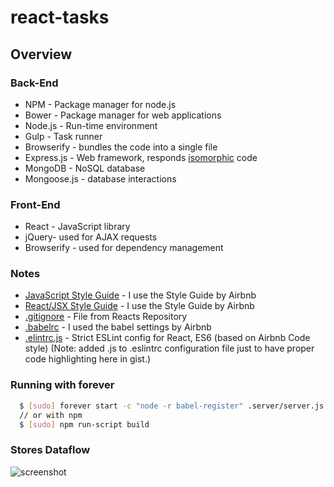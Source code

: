 # react-tasks

## Overview

### Back-End

* NPM - Package manager for node.js
* Bower - Package manager for web applications
* Node.js - Run-time environment
* Gulp - Task runner
* Browserify - bundles the code into a single file
* Express.js - Web framework, responds [isomorphic](#isomorphism) code
* MongoDB - NoSQL database
* Mongoose.js - database interactions

### Front-End
* React - JavaScript library
* jQuery- used for AJAX requests
* Browserify - used for dependency management

### Notes
* [JavaScript Style Guide](https://github.com/airbnb/javascript) - I use the Style Guide by Airbnb 
* [React/JSX Style Guide](https://github.com/airbnb/javascript/tree/master/react) - I use the Style Guide by Airbnb 
* [.gitignore](https://github.com/facebook/react/blob/master/.gitignore) - File from Reacts Repository
* [.babelrc](https://github.com/airbnb/babel-preset-airbnb) - I used the babel settings by Airbnb 
* [.elintrc.js](https://gist.github.com/nkbt/9efd4facb391edbf8048) - Strict ESLint config for React, ES6 (based on Airbnb Code style) (Note: added .js to .eslintrc configuration file just to have proper code highlighting here in gist.)

### Running with forever
``` bash
  $ [sudo] forever start -c "node -r babel-register" .server/server.js
  // or with npm
  $ [sudo] npm run-script build
```

### Stores Dataflow
![screenshot](https://raw.github.com/AllanEd/react-tasks/master/help/dataflow-stores.jpg)